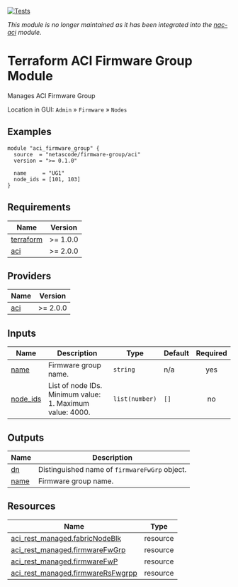 <!-- BEGIN_TF_DOCS -->
[![Tests](https://github.com/netascode/terraform-aci-firmware-group/actions/workflows/test.yml/badge.svg)](https://github.com/netascode/terraform-aci-firmware-group/actions/workflows/test.yml)

*This module is no longer maintained as it has been integrated into the [nac-aci](https://github.com/netascode/terraform-aci-nac-aci) module.*

# Terraform ACI Firmware Group Module

Manages ACI Firmware Group

Location in GUI:
`Admin` » `Firmware` » `Nodes`

## Examples

```hcl
module "aci_firmware_group" {
  source  = "netascode/firmware-group/aci"
  version = ">= 0.1.0"

  name     = "UG1"
  node_ids = [101, 103]
}
```

## Requirements

| Name | Version |
|------|---------|
| <a name="requirement_terraform"></a> [terraform](#requirement\_terraform) | >= 1.0.0 |
| <a name="requirement_aci"></a> [aci](#requirement\_aci) | >= 2.0.0 |

## Providers

| Name | Version |
|------|---------|
| <a name="provider_aci"></a> [aci](#provider\_aci) | >= 2.0.0 |

## Inputs

| Name | Description | Type | Default | Required |
|------|-------------|------|---------|:--------:|
| <a name="input_name"></a> [name](#input\_name) | Firmware group name. | `string` | n/a | yes |
| <a name="input_node_ids"></a> [node\_ids](#input\_node\_ids) | List of node IDs. Minimum value: 1. Maximum value: 4000. | `list(number)` | `[]` | no |

## Outputs

| Name | Description |
|------|-------------|
| <a name="output_dn"></a> [dn](#output\_dn) | Distinguished name of `firmwareFwGrp` object. |
| <a name="output_name"></a> [name](#output\_name) | Firmware group name. |

## Resources

| Name | Type |
|------|------|
| [aci_rest_managed.fabricNodeBlk](https://registry.terraform.io/providers/CiscoDevNet/aci/latest/docs/resources/rest_managed) | resource |
| [aci_rest_managed.firmwareFwGrp](https://registry.terraform.io/providers/CiscoDevNet/aci/latest/docs/resources/rest_managed) | resource |
| [aci_rest_managed.firmwareFwP](https://registry.terraform.io/providers/CiscoDevNet/aci/latest/docs/resources/rest_managed) | resource |
| [aci_rest_managed.firmwareRsFwgrpp](https://registry.terraform.io/providers/CiscoDevNet/aci/latest/docs/resources/rest_managed) | resource |
<!-- END_TF_DOCS -->